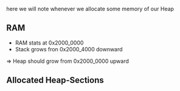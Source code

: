 here we will note whenever we allocate some memory of our Heap

## RAM
- RAM stats at 0x2000_0000
- Stack grows fron 0x2000_4000 downward

=> Heap should grow from 0x2000_0000 upward

## Allocated Heap-Sections